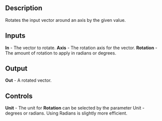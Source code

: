 ## Description
Rotates the input vector around an axis by the given value.

## Inputs
**In** - The vector to rotate.
**Axis** - The rotation axis for the vector.
**Rotation** - The amount of rotation to apply in radians or degrees.

## Output
**Out** - A rotated vector.

## Controls
**Unit** - The unit for **Rotation** can be selected by the parameter Unit - degrees or radians. Using Radians is slightly more efficient.

